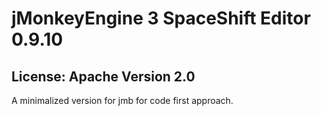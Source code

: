 # jMonkeyEngine 3 SpaceShift Editor 0.9.10 #
## License: Apache Version 2.0 ##

A minimalized version for jmb for code first approach.

